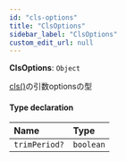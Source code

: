 ```yaml
---
id: "cls-options"
title: "ClsOptions"
sidebar_label: "ClsOptions"
custom_edit_url: null
---
```


**ClsOptions**: `Object`

[cls()](../functions/cls.md)の引数optionsの型

#### Type declaration

| Name | Type |
| :------ | :------ |
| `trimPeriod?` | `boolean` |
